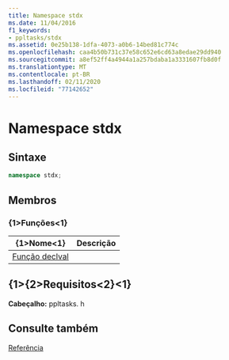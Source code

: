 ```yaml
---
title: Namespace stdx
ms.date: 11/04/2016
f1_keywords:
- ppltasks/stdx
ms.assetid: 0e25b138-1dfa-4073-a0b6-14bed81c774c
ms.openlocfilehash: caa4b50b731c37e58c652e6cd63a8edae29dd940
ms.sourcegitcommit: a8ef52ff4a4944a1a257bdaba1a3331607fb8d0f
ms.translationtype: MT
ms.contentlocale: pt-BR
ms.lasthandoff: 02/11/2020
ms.locfileid: "77142652"
---
```

# <a name="stdx-namespace"></a>Namespace stdx

## <a name="syntax"></a>Sintaxe

```cpp
namespace stdx;
```

## <a name="members"></a>Membros

### <a name="functions"></a>{1&gt;Funções&lt;1}

|{1&gt;Nome&lt;1}|Descrição|
|----------|-----------------|
|[Função declval](declval-function.md)||

## <a name="requirements"></a>{1&gt;{2&gt;Requisitos&lt;2}&lt;1}

**Cabeçalho:** ppltasks. h

## <a name="see-also"></a>Consulte também

[Referência](reference-concurrency-runtime.md)
